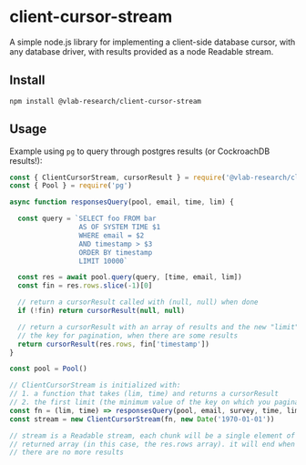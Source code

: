 # client-cursor-stream

A simple node.js library for implementing a client-side database cursor, with any database driver, with results provided as a node Readable stream.

## Install

``` shell
npm install @vlab-research/client-cursor-stream
```

## Usage

Example using `pg` to query through postgres results (or CockroachDB results!):

``` javascript
const { ClientCursorStream, cursorResult } = require('@vlab-research/client-cursor-stream')
const { Pool } = require('pg')

async function responsesQuery(pool, email, time, lim) {

  const query = `SELECT foo FROM bar
                 AS OF SYSTEM TIME $1
                 WHERE email = $2
                 AND timestamp > $3
                 ORDER BY timestamp
                 LIMIT 10000`

  const res = await pool.query(query, [time, email, lim])
  const fin = res.rows.slice(-1)[0]

  // return a cursorResult called with (null, null) when done
  if (!fin) return cursorResult(null, null)

  // return a cursorResult with an array of results and the new "limit",
  // the key for pagination, when there are some results
  return cursorResult(res.rows, fin['timestamp'])
}

const pool = Pool()

// ClientCursorStream is initialized with:
// 1. a function that takes (lim, time) and returns a cursorResult
// 2. the first limit (the minimum value of the key on which you paginate)
const fn = (lim, time) => responsesQuery(pool, email, survey, time, lim)
const stream = new ClientCursorStream(fn, new Date('1970-01-01'))

// stream is a Readable stream, each chunk will be a single element of the
// returned array (in this case, the res.rows array). it will end when
// there are no more results
```
